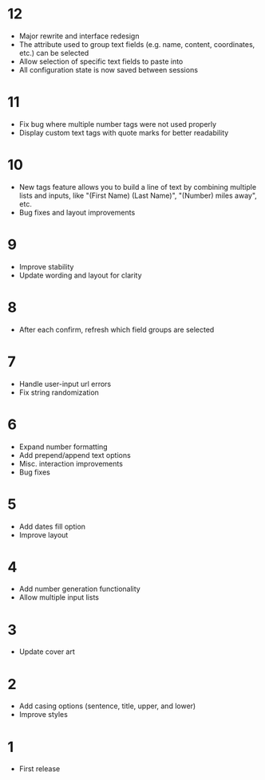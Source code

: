 # 12

- Major rewrite and interface redesign
- The attribute used to group text fields (e.g. name, content, coordinates, etc.) can be selected
- Allow selection of specific text fields to paste into
- All configuration state is now saved between sessions

# 11

- Fix bug where multiple number tags were not used properly
- Display custom text tags with quote marks for better readability

# 10

- New tags feature allows you to build a line of text by combining multiple lists and inputs, like "(First Name) (Last Name)", "(Number) miles away", etc.
- Bug fixes and layout improvements

# 9

- Improve stability
- Update wording and layout for clarity

# 8

- After each confirm, refresh which field groups are selected

# 7

- Handle user-input url errors
- Fix string randomization

# 6

- Expand number formatting
- Add prepend/append text options
- Misc. interaction improvements
- Bug fixes

# 5

- Add dates fill option
- Improve layout

# 4

- Add number generation functionality
- Allow multiple input lists

# 3

- Update cover art

# 2

- Add casing options (sentence, title, upper, and lower)
- Improve styles

# 1

- First release
